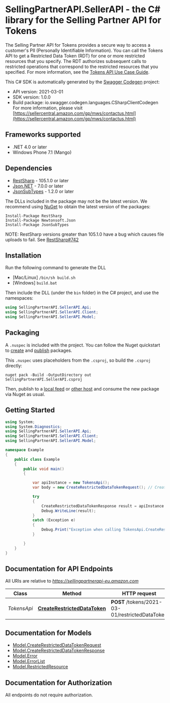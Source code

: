 # SellingPartnerAPI.SellerAPI - the C# library for the Selling Partner API for Tokens 

The Selling Partner API for Tokens provides a secure way to access a customer's PII (Personally Identifiable Information). You can call the Tokens API to get a Restricted Data Token (RDT) for one or more restricted resources that you specify. The RDT authorizes subsequent calls to restricted operations that correspond to the restricted resources that you specified.  For more information, see the [Tokens API Use Case Guide](doc:tokens-api-use-case-guide).

This C# SDK is automatically generated by the [Swagger Codegen](https://github.com/swagger-api/swagger-codegen) project:

- API version: 2021-03-01
- SDK version: 1.0.0
- Build package: io.swagger.codegen.languages.CSharpClientCodegen
    For more information, please visit [https://sellercentral.amazon.com/gp/mws/contactus.html](https://sellercentral.amazon.com/gp/mws/contactus.html)

<a name="frameworks-supported"></a>
## Frameworks supported
- .NET 4.0 or later
- Windows Phone 7.1 (Mango)

<a name="dependencies"></a>
## Dependencies
- [RestSharp](https://www.nuget.org/packages/RestSharp) - 105.1.0 or later
- [Json.NET](https://www.nuget.org/packages/Newtonsoft.Json/) - 7.0.0 or later
- [JsonSubTypes](https://www.nuget.org/packages/JsonSubTypes/) - 1.2.0 or later

The DLLs included in the package may not be the latest version. We recommend using [NuGet](https://docs.nuget.org/consume/installing-nuget) to obtain the latest version of the packages:
```
Install-Package RestSharp
Install-Package Newtonsoft.Json
Install-Package JsonSubTypes
```

NOTE: RestSharp versions greater than 105.1.0 have a bug which causes file uploads to fail. See [RestSharp#742](https://github.com/restsharp/RestSharp/issues/742)

<a name="installation"></a>
## Installation
Run the following command to generate the DLL
- [Mac/Linux] `/bin/sh build.sh`
- [Windows] `build.bat`

Then include the DLL (under the `bin` folder) in the C# project, and use the namespaces:
```csharp
using SellingPartnerAPI.SellerAPI.Api;
using SellingPartnerAPI.SellerAPI.Client;
using SellingPartnerAPI.SellerAPI.Model;
```
<a name="packaging"></a>
## Packaging

A `.nuspec` is included with the project. You can follow the Nuget quickstart to [create](https://docs.microsoft.com/en-us/nuget/quickstart/create-and-publish-a-package#create-the-package) and [publish](https://docs.microsoft.com/en-us/nuget/quickstart/create-and-publish-a-package#publish-the-package) packages.

This `.nuspec` uses placeholders from the `.csproj`, so build the `.csproj` directly:

```
nuget pack -Build -OutputDirectory out SellingPartnerAPI.SellerAPI.csproj
```

Then, publish to a [local feed](https://docs.microsoft.com/en-us/nuget/hosting-packages/local-feeds) or [other host](https://docs.microsoft.com/en-us/nuget/hosting-packages/overview) and consume the new package via Nuget as usual.

<a name="getting-started"></a>
## Getting Started

```csharp
using System;
using System.Diagnostics;
using SellingPartnerAPI.SellerAPI.Api;
using SellingPartnerAPI.SellerAPI.Client;
using SellingPartnerAPI.SellerAPI.Model;

namespace Example
{
    public class Example
    {
        public void main()
        {

            var apiInstance = new TokensApi();
            var body = new CreateRestrictedDataTokenRequest(); // CreateRestrictedDataTokenRequest | The restricted data token request details.

            try
            {
                CreateRestrictedDataTokenResponse result = apiInstance.CreateRestrictedDataToken(body);
                Debug.WriteLine(result);
            }
            catch (Exception e)
            {
                Debug.Print("Exception when calling TokensApi.CreateRestrictedDataToken: " + e.Message );
            }

        }
    }
}
```

<a name="documentation-for-api-endpoints"></a>
## Documentation for API Endpoints

All URIs are relative to *https://sellingpartnerapi-eu.amazon.com*

Class | Method | HTTP request | Description
------------ | ------------- | ------------- | -------------
*TokensApi* | [**CreateRestrictedDataToken**](docs/TokensApi.md#createrestricteddatatoken) | **POST** /tokens/2021-03-01/restrictedDataToken | 


<a name="documentation-for-models"></a>
## Documentation for Models

 - [Model.CreateRestrictedDataTokenRequest](docs/CreateRestrictedDataTokenRequest.md)
 - [Model.CreateRestrictedDataTokenResponse](docs/CreateRestrictedDataTokenResponse.md)
 - [Model.Error](docs/Error.md)
 - [Model.ErrorList](docs/ErrorList.md)
 - [Model.RestrictedResource](docs/RestrictedResource.md)


<a name="documentation-for-authorization"></a>
## Documentation for Authorization

All endpoints do not require authorization.
